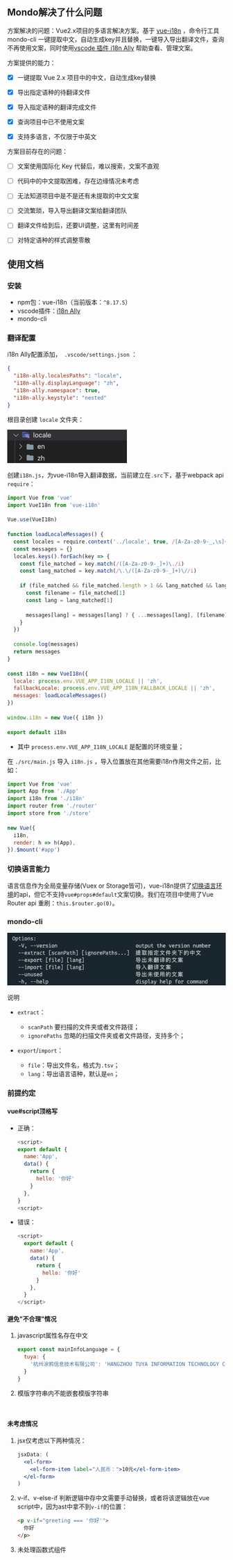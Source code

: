 ## Mondo解决了什么问题

方案解决的问题：Vue2.x项目的多语言解决方案。基于 [vue-i18n](https://kazupon.github.io/vue-i18n/zh/introduction.html) ，命令行工具 mondo-cli 一键提取中文，自动生成key并且替换，一键导入导出翻译文件，查询不再使用文案，同时使用[vscode 插件 i18n Ally](https://marketplace.visualstudio.com/items?itemName=antfu.i18n-ally) 帮助查看、管理文案。



方案提供的能力：

- [x] 一键提取 Vue 2.x 项目中的中文，自动生成key替换
- [x] 导出指定语种的待翻译文件
- [x] 导入指定语种的翻译完成文件
- [x] 查询项目中已不使用文案
- [x] 支持多语言，不仅限于中英文



方案目前存在的问题：

- [ ] 文案使用国际化 Key 代替后，难以搜索，文案不直观
- [ ] 代码中的中文提取困难，存在边缘情况未考虑
- [ ] 无法知道项目中是不是还有未提取的中文文案
- [ ] 交流繁琐，导入导出翻译文案给翻译团队
- [ ] 翻译文件给到后，还要UI调整，这里有时间差
- [ ] 对特定语种的样式调整零散



## 使用文档

### 安装

- npm包：vue-i18n（当前版本：`^8.17.5`）
- vscode插件：[i18n Ally](https://marketplace.visualstudio.com/items?itemName=antfu.i18n-ally)
- mondo-cli



### 翻译配置

i18n Ally配置添加，` .vscode/settings.json` ：

```json
{
  "i18n-ally.localesPaths": "locale",
  "i18n-ally.displayLanguage": "zh",
  "i18n-ally.namespace": true,
  "i18n-ally.keystyle": "nested"
}
```



根目录创建 `locale` 文件夹：

![locale](/img/locale.png)





创建`i18n.js`，为vue-i18n导入翻译数据，当前建立在`.src`下，基于webpack api `require`：

```javascript
import Vue from 'vue'
import VueI18n from 'vue-i18n'

Vue.use(VueI18n)

function loadLocaleMessages() {
  const locales = require.context('../locale', true, /[A-Za-z0-9-_,\s]+\.json$/i)
  const messages = {}
  locales.keys().forEach(key => {
    const file_matched = key.match(/([A-Za-z0-9-_]+)\./i)
    const lang_matched = key.match(/\.\/([A-Za-z0-9-_]+)\//i)

    if (file_matched && file_matched.length > 1 && lang_matched && lang_matched.length > 1) {
      const filename = file_matched[1]
      const lang = lang_matched[1]

      messages[lang] = messages[lang] ? { ...messages[lang], [filename]: locales(key) } : { [filename]: locales(key) }
    }
  })

  console.log(messages)
  return messages
}

const i18n = new VueI18n({
  locale: process.env.VUE_APP_I18N_LOCALE || 'zh',
  fallbackLocale: process.env.VUE_APP_I18N_FALLBACK_LOCALE || 'zh',
  messages: loadLocaleMessages()
})

window.i18n = new Vue({ i18n })

export default i18n
```

- 其中 `process.env.VUE_APP_I18N_LOCALE` 是配置的环境变量；



在 `./src/main.js` 导入 `i18n.js` ，导入位置放在其他需要i18n作用文件之前，比如：

```javascript
import Vue from 'vue'
import App from './App'
import i18n from './i18n'
import router from './router'
import store from './store'

new Vue({
  i18n,
  render: h => h(App),
}).$mount('#app')
```



### 切换语言能力

语言信息作为全局变量存储(Vuex or Storage皆可)，vue-i18n提供了[切换语言环境](https://kazupon.github.io/vue-i18n/zh/guide/locale.html)的api，但它不支持`vue#props#default`文案切换。我们在项目中使用了Vue Router api 重刷：`this.$router.go(0)`。



### mondo-cli

![mondo](/img/mondo.png)



说明

- `extract`：

  - `scanPath` 要扫描的文件夹或者文件路径；
  - `ignorePaths` 忽略的扫描文件夹或者文件路径，支持多个；

- `export`/`import`：

  - `file`：导出文件名，格式为`.tsv`；
  - `lang`：导出语言语种，默认是`en`；

  



### 前提约定

#### vue#script顶格写

- 正确：

  ```javascript
  <script>
  export default {
    name:'App',
    data() {
      return {
        hello: '你好'
      }
    },
  }
  <script>
  ```

- 错误：

  ```javascript
  <script>
    export default {
      name:'App',
      data() {
        return {
          hello: '你好'
        }
      },
    }
  </script>
  ```




#### 避免"不合理"情况

1. javascript属性名存在中文

   ```javascript
   export const mainInfoLanguage = {
     tuya: {
       '杭州涂鸦信息技术有限公司': 'HANGZHOU TUYA INFORMATION TECHNOLOGY CO., LTD'
     }
   }
   ```

2. 模版字符串内不能嵌套模版字符串

  ​     


#### 未考虑情况

1. jsx仅考虑以下两种情况：

    ```jsx
    jsxData: (
      <el-form>
        <el-form-item label="人民币：">10元</el-form-item>
      </el-form>
    ) 
    ```

2. v-if、v-else-if 判断逻辑中存中文需要手动替换，或者将该逻辑放在vue script中，因为ast中拿不到`v-if`的位置：

   ```html
   <p v-if="greeting === '你好'">
     你好
   </p>
   ```

3. 未处理函数式组件 





